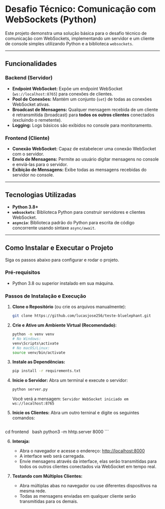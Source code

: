 # Desafio Técnico: Comunicação com WebSockets (Python)

Este projeto demonstra uma solução básica para o desafio técnico de comunicação com WebSockets, implementando um servidor e um cliente de console simples utilizando Python e a biblioteca `websockets`.

---

## Funcionalidades

### Backend (Servidor)
* **Endpoint WebSocket:** Expõe um endpoint WebSocket (`ws://localhost:8765`) para conexões de clientes.
* **Pool de Conexões:** Mantém um conjunto (`set`) de todas as conexões WebSocket ativas.
* **Broadcast de Mensagens:** Qualquer mensagem recebida de um cliente é retransmitida (broadcast) para **todos os outros clientes** conectados (excluindo o remetente).
* **Logging:** Logs básicos são exibidos no console para monitoramento.

### Frontend (Cliente)
* **Conexão WebSocket:** Capaz de estabelecer uma conexão WebSocket com o servidor.
* **Envio de Mensagens:** Permite ao usuário digitar mensagens no console e enviá-las para o servidor.
* **Exibição de Mensagens:** Exibe todas as mensagens recebidas do servidor no console.

---

## Tecnologias Utilizadas

* **Python 3.8+**
* **`websockets`**: Biblioteca Python para construir servidores e clientes WebSocket.
* **`asyncio`**: Biblioteca padrão do Python para escrita de código concorrente usando sintaxe `async/await`.

---

## Como Instalar e Executar o Projeto

Siga os passos abaixo para configurar e rodar o projeto.

### Pré-requisitos

* Python 3.8 ou superior instalado em sua máquina.

### Passos de Instalação e Execução

1.  **Clone o Repositório** (ou crie os arquivos manualmente):
    ```bash
    git clone https://github.com/lucasjose256/teste-bluelephant.git
    ```

2.  **Crie e Ative um Ambiente Virtual (Recomendado):**
    ```bash
    python -m venv venv
    # No Windows:
    venv\Scripts\activate
    # No macOS/Linux:
    source venv/bin/activate
    ```

3.  **Instale as Dependências:**
    ```bash
    pip install -r requirements.txt
    ```

4.  **Inicie o Servidor:**
    Abra um terminal e execute o servidor:
    ```bash
    python server.py
    ```
    Você verá a mensagem: `Servidor WebSocket iniciado em ws://localhost:8765`

5.  **Inicie os Clientes:**
    Abra um outro terninal e digite os seguintes comandos:
    ```bash
   cd frontend
    ```
      ```bash
   python3 -m hhtp.server 8000
    ```

6.  **Interaja:**  
    * Abra o navegador e acesse o endereço: [http://localhost:8000](http://localhost:8000)  
    * A interface web será carregada.
    * Envie mensagens através da interface, elas serão transmitidas para todos os outros clientes conectados via WebSocket em tempo real.

7.  **Testando com Múltiplos Clientes:**  
    * Abra múltiplas abas no navegador ou use diferentes dispositivos na mesma rede.
    * Todas as mensagens enviadas em qualquer cliente serão transmitidas para os demais.

